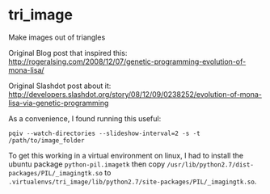 # tri_image
Make images out of triangles

Original Blog post that inspired this:
http://rogeralsing.com/2008/12/07/genetic-programming-evolution-of-mona-lisa/

Original Slashdot post about it:
http://developers.slashdot.org/story/08/12/09/0238252/evolution-of-mona-lisa-via-genetic-programming

As a convenience, I found running this useful:

```
pqiv --watch-directories --slideshow-interval=2 -s -t /path/to/image_folder
```

To get this working in a virtual environment on linux, I had to install the ubuntu package `python-pil.imagetk` then copy
`/usr/lib/python2.7/dist-packages/PIL/_imagingtk.so` to `.virtualenvs/tri_image/lib/python2.7/site-packages/PIL/_imagingtk.so`.
